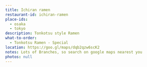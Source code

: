 ```yaml
---
title: Ichiran ramen
restaurant-id: ichiran-ramen
place-ids:
  - osaka
  - tokyo 
description: Tonkotsu style Ramen
what-to-order:
  - Tonkotsu Ramen - Special
location: https://goo.gl/maps/dqb2qzw6scK2
notes: Lots of Branches, so search on google maps nearest you
photos: null
---
```

